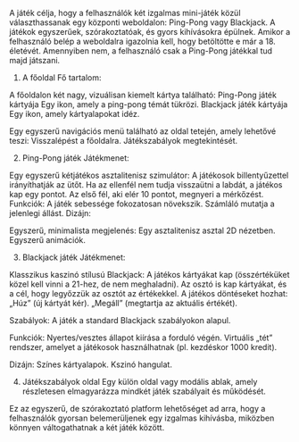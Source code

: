 A játék célja, hogy a felhasználók két izgalmas mini-játék közül választhassanak egy központi weboldalon: Ping-Pong vagy Blackjack. A játékok egyszerűek, szórakoztatóak, és gyors kihívásokra épülnek. Amikor a felhasználó belép a weboldalra igazolnia kell, hogy betöltötte e már a 18. életévét. Amennyiben nem, a felhasználó csak a Ping-Pong játékkal tud majd játszani.

1. A főoldal
Fő tartalom:

A főoldalon két nagy, vizuálisan kiemelt kártya található:
Ping-Pong játék kártyája
Egy ikon, amely a ping-pong témát tükrözi.
Blackjack játék kártyája
Egy ikon, amely kártyalapokat idéz.

Egy egyszerű navigációs menü található az oldal tetején, amely lehetővé teszi:
Visszalépést a főoldalra.
Játékszabályok megtekintését.

2. Ping-Pong játék
Játékmenet:

Egy egyszerű kétjátékos asztalitenisz szimulátor:
A játékosok billentyűzettel irányíthatják az ütőt.
Ha az ellenfél nem tudja visszaütni a labdát, a játékos kap egy pontot.
Az első fél, aki elér 10 pontot, megnyeri a mérkőzést.
Funkciók:
A játék sebessége fokozatosan növekszik.
Számláló mutatja a jelenlegi állást.
Dizájn:

Egyszerű, minimalista megjelenés:
Egy asztalitenisz asztal 2D nézetben.
Egyszerű animációk.

3. Blackjack játék
Játékmenet:

Klasszikus kaszinó stílusú Blackjack:
A játékos kártyákat kap (összértéküket közel kell vinni a 21-hez, de nem meghaladni).
Az osztó is kap kártyákat, és a cél, hogy legyőzzük az osztót az értékekkel.
A játékos döntéseket hozhat:
„Húz” (új kártyát kér).
„Megáll” (megtartja az aktuális értékét).

Szabályok:
A játék a standard Blackjack szabályokon alapul.

Funkciók:
Nyertes/vesztes állapot kiírása a forduló végén.
Virtuális „tét” rendszer, amelyet a játékosok használhatnak (pl. kezdéskor 1000 kredit).

Dizájn:
Színes kártyalapok.
Kszinó hangulat.

4. Játékszabályok oldal
Egy külön oldal vagy modális ablak, amely részletesen elmagyarázza mindkét játék szabályait és működését.

Ez az egyszerű, de szórakoztató platform lehetőséget ad arra, hogy a felhasználók gyorsan belemerüljenek egy izgalmas kihívásba, miközben könnyen váltogathatnak a két játék között.
